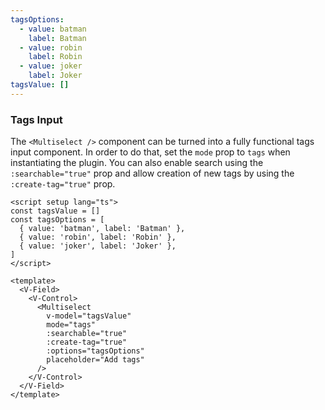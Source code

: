 ```yaml
---
tagsOptions:
  - value: batman
    label: Batman
  - value: robin
    label: Robin
  - value: joker
    label: Joker
tagsValue: []
---
```


### Tags Input

The `<Multiselect />` component can be turned into a fully functional tags
input component. In order to do that, set the `mode` prop to `tags` when
instantiating the plugin. You can also enable search using the
`:searchable="true"` prop and allow creation of new tags by using the
`:create-tag="true"` prop.

<!--code-->

```vue
<script setup lang="ts">
const tagsValue = []
const tagsOptions = [
  { value: 'batman', label: 'Batman' },
  { value: 'robin', label: 'Robin' },
  { value: 'joker', label: 'Joker' },
]
</script>

<template>
  <V-Field>
    <V-Control>
      <Multiselect
        v-model="tagsValue"
        mode="tags"
        :searchable="true"
        :create-tag="true"
        :options="tagsOptions"
        placeholder="Add tags"
      />
    </V-Control>
  </V-Field>
</template>
```

<!--/code-->

<!--example-->

<div class="columns">
  <div class="column is-4">
    <V-Field>
      <V-Control>
        <Multiselect
          v-model="frontmatter.tagsValue"
          mode="tags"
          :searchable="true"
          :create-tag="true"
          :options="frontmatter.tagsOptions"
          placeholder="Add tags"
        />
      </V-Control>
    </V-Field>
  </div>
  <div class="column is-4">
    <V-Field class="is-curved-select">
      <V-Control>
        <Multiselect
          v-model="frontmatter.tagsValue"
          mode="tags"
          :searchable="true"
          :create-tag="true"
          :options="frontmatter.tagsOptions"
          placeholder="Add tags"
        />
      </V-Control>
    </V-Field>
  </div>
  <div class="column is-4">
    <V-Field class="is-rounded-select">
      <V-Control>
        <Multiselect
          v-model="frontmatter.tagsValue"
          mode="tags"
          :searchable="true"
          :create-tag="true"
          :options="frontmatter.tagsOptions"
          placeholder="Add tags"
        />
      </V-Control>
    </V-Field>
  </div>
</div>

<!--/example-->
